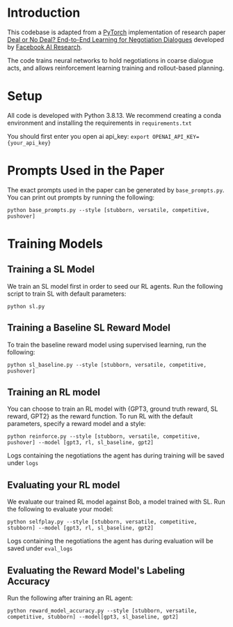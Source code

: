 # Introduction
This codebase is adapted from a [PyTorch](http://pytorch.org/) implementation of research paper [Deal or No Deal? End-to-End Learning for Negotiation Dialogues](https://arxiv.org/abs/1706.05125) developed by [Facebook AI Research](http://research.fb.com/category/facebook-ai-research-fair).

The code trains neural networks to hold negotiations in coarse dialogue acts, and allows reinforcement learning training and rollout-based planning.

# Setup
All code is developed with Python 3.8.13. We recommend creating a conda environment and installing the requirements in `requirements.txt`

You should first enter you open ai api_key:
 ```export OPENAI_API_KEY={your_api_key}```
 

# Prompts Used in the Paper
The exact prompts used in the paper can be generated by `base_prompts.py`. You can print out prompts by running the following:

```python base_prompts.py --style [stubborn, versatile, competitive, pushover]```

# Training Models
## Training a SL Model
We train an SL model first in order to seed our RL agents. Run the following script to train SL with default parameters:

```python sl.py```

## Training a Baseline SL Reward Model
To train the baseline reward model using supervised learning, run the following:

```python sl_baseline.py --style [stubborn, versatile, competitive, pushover]```

## Training an RL model 
You can choose to train an RL model with {GPT3, ground truth reward, SL reward, GPT2} as the reward function. To run RL with the default parameters, specify a reward model and a style:

```python reinforce.py --style [stubborn, versatile, competitive, pushover] --model [gpt3, rl, sl_baseline, gpt2]```

Logs containing the negotiations the agent has during training will be saved under `logs`

## Evaluating your RL model
We evaluate our trained RL model against Bob, a model trained with SL. Run the following to evaluate your model:

```python selfplay.py --style [stubborn, versatile, competitive, stubborn] --model [gpt3, rl, sl_baseline, gpt2]```

Logs containing the negotiations the agent has during evaluation will be saved under `eval_logs`

## Evaluating the Reward Model's Labeling Accuracy
Run the following after training an RL agent:

```python reward_model_accuracy.py --style [stubborn, versatile, competitive, stubborn] --model[gpt3, sl_baseline, gpt2]```
